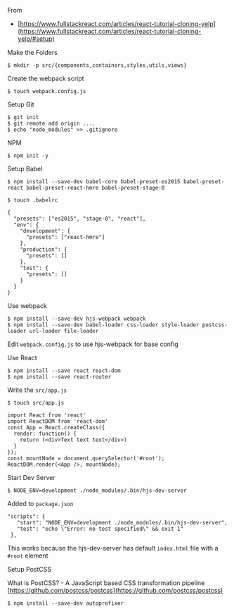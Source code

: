 From

* [https://www.fullstackreact.com/articles/react-tutorial-cloning-yelp](https://www.fullstackreact.com/articles/react-tutorial-cloning-yelp/#setup)

Make the Folders

    $ mkdir -p src/{components,containers,styles,utils,views}

Create the webpack script

    $ touch webpack.config.js

Setup Git

    $ git init
    $ git remote add origin ....
    $ echo "node_modules" >> .gitignore

NPM

    $ npm init -y

Setup Babel

    $ npm install --save-dev babel-core babel-preset-es2015 babel-preset-react babel-preset-react-hmre babel-preset-stage-0

    $ touch .babelrc

    {
      "presets": ["es2015", "stage-0", "react"],
      "env": {
        "development": {
          "presets": ["react-hmre"]
        },
        "production": {
          "presets": []
        },
        "test": {
          "presets": []
        }
      }
    }

Use webpack 

    $ npm install --save-dev hjs-webpack webpack
    $ npm install --save-dev babel-loader css-loader style-loader postcss-loader url-loader file-loader

Edit ``webpack.config.js`` to use hjs-webpack for base config

Use React

    $ npm install --save react react-dom
    $ npm install --save react-router

Write the ``src/app.js``

    $ touch src/app.js

    import React from 'react'
    import ReactDOM from 'react-dom'
    const App = React.createClass({
      render: function() {
        return (<div>Text text text</div>)
      }
    });
    const mountNode = document.querySelector('#root');
    ReactDOM.render(<App />, mountNode);


Start Dev Server

    $ NODE_ENV=development ./node_modules/.bin/hjs-dev-server

Added to ``package.json``

    "scripts": {
       "start": "NODE_ENV=development ./node_modules/.bin/hjs-dev-server",
       "test": "echo \"Error: no test specified\" && exit 1"
     },

This works because the hjs-dev-server has default ``index.html`` file with a ``#root`` element

Setup PostCSS

What is PostCSS? -  A JavaScript based CSS transformation pipeline [https://github.com/postcss/postcss](https://github.com/postcss/postcss)

    $ npm install --save-dev autoprefixer



